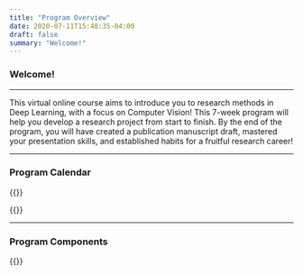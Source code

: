 ```yaml
---
title: "Program Overview"
date: 2020-07-11T15:48:35-04:00
draft: false
summary: "Welcome!"
---
```


### Welcome!

---

 This virtual online course aims to introduce you to research methods in Deep Learning, with a focus on Computer Vision! This 7-week program will help you develop a research project from start to finish. By the end of the program, you will have created a publication manuscript draft, mastered your presentation skills, and established habits for a fruitful research career!

---

### Program Calendar

{{<course-cal>}}

{{<course-cal-button-2>}}

---

### Program Components
{{<program-components>}}
